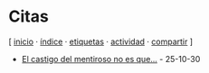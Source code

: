 # Citas
[ [inicio](https://github.com/jucardus/jucardus.github.io/blob/main/index.md) · [índice](https://github.com/jucardus/jucardus.github.io/blob/main/indice.md) · [etiquetas](https://github.com/jucardus/jucardus.github.io/blob/main/etiquetas.md) · [actividad](https://github.com/jucardus/jucardus.github.io/blob/main/actividad.md) · [compartir](https://x.com/intent/tweet?text=Citas+%E2%80%94+Etiquetas%0A%0A%E2%86%92+https%3A%2F%2Fgithub.com%2Fjucardus%2Fjucardus.github.io%2Fblob%2Fmain%2Fc%2Fi%2Fcitas.md%0A%0A%23etiquetas_jucardus) ]

* [El castigo del mentiroso no es que...](https://github.com/jucardus/jucardus.github.io/blob/main/e/l/c/el-castigo-del-mentiroso-no-es-que.md) - 25-10-30